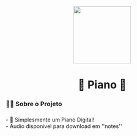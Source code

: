 <div align="center">
  <img height="150" src="https://i.pinimg.com/564x/b7/91/54/b791549506c4e5c1a4ae5f584ef3f42f.jpg"  />
</div>

###

<h1 align="center">🎼 Piano 🎹</h1>

###

<h3 align="left">👩‍💻  Sobre o Projeto</h3>

###

<p align="left">- 🔭 Simplesmente um Piano Digital!<br>- Audio disponivel para download em ''notes''</p>

###
